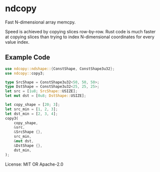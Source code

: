 # ndcopy

Fast N-dimensional array memcpy.

Speed is achieved by copying slices row-by-row. Rust code is much faster at copying slices than trying to index
N-dimensional coordinates for every value index.

## Example Code

```rust
use ndcopy::ndshape::{ConstShape, ConstShape3u32};
use ndcopy::copy3;

type SrcShape = ConstShape3u32<50, 50, 50>;
type DstShape = ConstShape3u32<25, 25, 25>;
let src = [1u8; SrcShape::USIZE];
let mut dst = [0u8; DstShape::USIZE];

let copy_shape = [20; 3];
let src_min = [1, 2, 3];
let dst_min = [2, 3, 4];
copy3(
    copy_shape,
    &src,
    &SrcShape {},
    src_min,
    &mut dst,
    &DstShape {},
    dst_min,
);
```

License: MIT OR Apache-2.0
